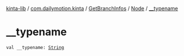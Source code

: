 [kinta-lib](../../../index.md) / [com.dailymotion.kinta](../../index.md) / [GetBranchInfos](../index.md) / [Node](index.md) / [__typename](./__typename.md)

# __typename

`val __typename: `[`String`](https://kotlinlang.org/api/latest/jvm/stdlib/kotlin/-string/index.html)
